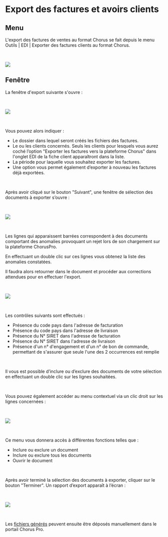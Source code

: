 # Export des factures et avoirs clients

## Menu


L'export des factures de ventes au format Chorus se fait depuis le menu 
 Outils | EDI | Exporter des factures clients 
 au format Chorus.


 


![](../assets/images/3/MenuPrincipal.png)


## Fenêtre


La fenêtre d'export suivante s'ouvre :


 


![](../assets/images/3/FenetreExport.png)


 


Vous pouvez alors indiquer :


* Le dossier dans lequel seront créés les fichiers des factures.
* Le ou les clients concernés. Seuls 
 les clients pour lesquels vous aurez coché l’option "Exporter 
 les factures vers la plateforme Chorus" dans l'onglet EDI de 
 la fiche client apparaîtront dans la liste.
* La période pour laquelle vous souhaitez exporter les factures.
* Une option vous permet également d’exporter à nouveau les factures 
 déjà exportées.


 


Après avoir cliqué sur le bouton "Suivant", une fenêtre de 
 sélection des documents à exporter s’ouvre :


 


![](../assets/images/3/FacturesExportables.png)


 


Les lignes qui apparaissent barrées correspondent 
 à des documents comportant des anomalies provoquant un rejet lors de son 
 chargement sur la plateforme ChorusPro. 


En effectuant un double clic sur ces lignes 
 vous obtenez la liste des anomalies constatées.


Il faudra alors retourner dans le document 
 et procéder aux corrections attendues pour en effectuer l'export.


 


![](../assets/images/3/Erreurs.png)


 


Les contrôles suivants sont effectués :


* Présence du code pays dans l'adresse de facturation
* Présence du code pays dans l'adresse de livraison
* Présence du N° SIRET dans l'adresse de facturation
* Présence du N° SIRET dans l'adresse de livraison
* Présence d'un n° d'engagement et d'un n° de bon de commande, 
 permettant de s'assurer que seule l'une des 2 occurrences est remplie


 


Il vous est possible d’inclure ou d’exclure des documents de votre sélection 
 en effectuant un double clic sur les lignes souhaitées.


 


Vous pouvez également accéder au menu contextuel via un clic droit sur 
 les lignes concernées :


 


![](../assets/images/3/MenuContextuelFactures.png)


 


Ce menu vous donnera accès à différentes fonctions telles que :


* Inclure ou exclure un document
* Inclure ou exclure tous les documents
* Ouvrir le document


 


Après avoir terminé la sélection des documents à exporter, cliquer sur 
 le bouton "Terminer". Un rapport d’export apparaît à l’écran 
 :


 


![](../assets/images/3/CompteRenduExport.png)


 


Les [fichiers générés](../5/StructureGeneraleFichierGenere.md) 
 peuvent ensuite être déposés manuellement dans le portail Chorus Pro.



